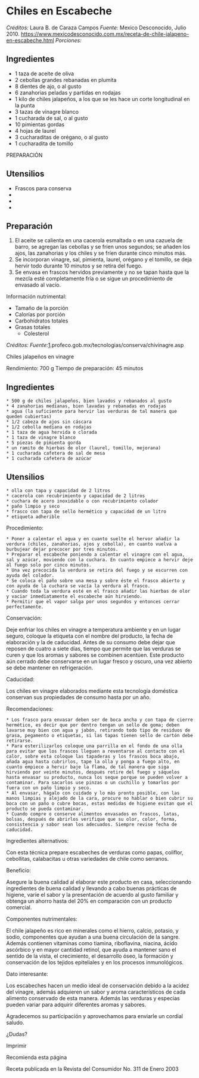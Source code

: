 # Chiles en Escabeche

*Créditos:* Laura B. de Caraza Campos
*Fuente:* Mexico Desconocido, Julio 2010. https://www.mexicodesconocido.com.mx/receta-de-chile-jalapeno-en-escabeche.html
*Porciones:*


## Ingredientes

- 1 taza de aceite de oliva
- 2 cebollas grandes rebanadas en plumita
- 8 dientes de ajo, o al gusto
- 6 zanahorias peladas y partidas en rodajas
- 1 kilo de chiles jalapeños, a los que se les hace un corte longitudinal en la punta
- 3 tazas de vinagre blanco
- 1 cucharada de sal, o al gusto
- 10 pimientas gordas
- 4 hojas de laurel
- 3 cucharaditas de orégano, o al gusto
- 1 cucharadita de tomillo

PREPARACIÓN
 

## Utensilios

- Frascos para conserva
- 
- 
- 


## Preparación

1. El aceite se calienta en una cacerola esmaltada o en una cazuela de barro, se agregan las cebollas y se fríen unos segundos; se añaden los ajos, las zanahorias y los chiles y se fríen durante cinco minutos más.
2. Se incorporan vinagre, sal, pimienta, laurel, orégano y el tomillo, se deja hervir todo durante 10 minutos y se retira del fuego.
3. Se envasa en frascos hervidos previamente y no se tapan hasta que la mezcla esté completamente fría o se sigue un procedimiento de envasado al vacío.


Información nutrimental:

- Tamaño de la porción
- Calorías por porción
- Carbohidratos totales
- Grasas totales
  - Colesterol


*Créditos:*
*Fuente:*[1](1).profeco.gob.mx/tecnologias/conserva/chivinagre.asp

	

Chiles jalapeños en vinagre

Rendimiento: 700 g
Tiempo de preparación: 45 minutos

## Ingredientes

    * 500 g de chiles jalapeños, bien lavados y rebanados al gusto
    * 4 zanahorias medianas, bien lavadas y rebanadas en rodajas
    * agua (la suficiente para hervir las verduras de tal manera que queden cubiertas)
    * 1/2 cabeza de ajos sin cáscara
    * 1/2 cebolla mediana en rodajas
    * 1 taza de agua hervida o clorada
    * 1 taza de vinagre blanco
    * 5 piezas de pimienta gorda
    * un ramito de hierbas de olor (laurel, tomillo, mejorana)
    * 1 cucharada cafetera de sal de mesa
    * 1 cucharada cafetera de azúcar

 
## Utensilios

    * olla con tapa y capacidad de 2 litros
    * cacerola con recubrimiento y capacidad de 2 litros
    * cuchara de acero inoxidable o con recubrimiento colador
    * paño limpio y seco
    * frasco con tapa de sello hermético y capacidad de un litro
    * etiqueta adherible

 

Procedimiento:

    * Poner a calentar el agua y en cuanto suelte el hervor añadir la verdura (chiles, zanahorias, ajos y cebolla), en cuanto vuelva a burbujear dejar precocer por tres minutos.
    * Preparar el escabeche poniendo a calentar el vinagre con el agua, sal y azúcar, moviendo con la cuchara. En cuanto empiece a hervir deje al fuego solo por cinco minutos.
    * Una vez precocida la verdura se retira del fuego y se escurren con ayuda del colador.
    * Se coloca el paño sobre una mesa y sobre éste el frasco abierto y con ayuda de la cuchara se vacía la verdura al frasco.
    * Cuando toda la verdura esté en el frasco añadir las hierbas de olor y vaciar inmediatamente el escabeche aún hirviendo.
    * Permitir que el vapor salga por unos segundos y entonces cerrar perfectamente.

 

Conservación:

Deje enfriar los chiles en vinagre a temperatura ambiente y en un lugar seguro, coloque la etiqueta con el nombre del producto, la fecha de elaboración y la de caducidad. Antes de su consumo debe dejar que reposen de cuatro a siete días, tiempo que permite que las verduras se curen y que los aromas y sabores se combinen acentúen. Este producto aún cerrado debe conservarse en un lugar fresco y oscuro, una vez abierto se debe mantener en refrigeración.

Caducidad:

Los chiles en vinagre elaborados mediante esta tecnología doméstica conservan sus propiedades de consumo hasta por un año.

Recomendaciones:

    * Los frasco para envasar deben ser de boca ancha y con tapa de cierre hermético, es decir que por dentro tengan un sello de goma; deben lavarse muy bien con agua y jabón, retirando todo tipo de residuos de grasa, pegamento o etiquetas, si las tapas tienen sello de cartón debe retirarse.
    * Para esterilizarlos coloque una parrilla en el fondo de una olla para evitar que los frascos lleguen a reventarse al contacto con el calor, sobre esta coloque las tapaderas y los frascos boca abajo, añada agua hasta cubrirlos, tape la olla y ponga a fuego alto, en cuanto empiece a hervir baje la flama, de tal manera que siga hirviendo por veinte minutos, después retire del fuego y sáquelos hasta envasar su producto, nunca los seque porque se pueden volver a contaminar. Para sacarlos use pinzas o un cuchillo y tomarlos por fuera con un paño limpio y seco.
    * Al envasar, hágalo con cuidado y lo más pronto posible, con las manos limpias y alejado de la cara, procure no hablar o bien cubrir su boca con un paño o cubre bocas, estas medidas de higiene evitan que el producto se pueda contaminar.
    * Cuando compre o conserve alimentos envasados en frascos, latas, bolsas, después de abrirlos verifique que su olor, color, forma, consistencia y sabor sean los adecuados. Siempre revise fecha de caducidad.

 

Ingredientes alternativos:

Con esta técnica prepare escabeches de verduras como papas, coliflor, cebollitas, calabacitas u otras variedades de chile como serranos.

Beneficio:

Asegure la buena calidad al elaborar este producto en casa, seleccionando ingredientes de buena calidad y llevando a cabo buenas prácticas de higiene, varíe el sabor y la presentación de acuerdo al gusto familiar y obtenga un ahorro hasta del 20% en comparación con un producto comercial.

Componentes nutrimentales:

El chile jalapeño es rico en minerales como el hierro, calcio, potasio, y sodio, componentes que ayudan a una buena circulación de la sangre. Además contienen vitaminas como tiamina, riboflavina, niacina, ácido ascórbico y en mayor cantidad retinol, que ayuda a mantener sano el sentido de la vista, el crecimiento, el desarrollo óseo, la formación y conservación de los tejidos epiteliales y en los procesos inmunológicos.

Dato interesante:

Los escabeches hacen un medio ideal de conservación debido a la acidez del vinagre, además adquieren un sabor y aroma característicos de cada alimento conservado de esta manera. Además las verduras y especias pueden variar para adquirir diferentes aromas y sabores.

Agradecemos su participación y aprovechamos para enviarle un cordial saludo.
 

	
	
¿Dudas?
	
Imprimir
	
Recomienda esta página

Receta publicada en la Revista del Consumidor No. 311 de Enero 2003
